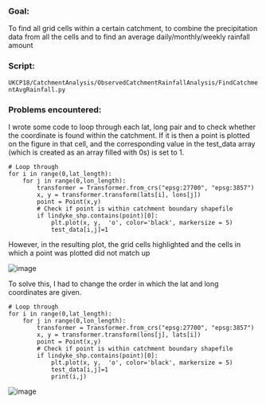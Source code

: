 ### Goal:  
To find all grid cells within a certain catchment, to combine the precipitation data from all the cells and to find an average daily/monthly/weekly rainfall amount

### Script:   
```UKCP18/CatchmentAnalysis/ObservedCatchmentRainfallAnalysis/FindCatchmentAvgRainfall.py```

### Problems encountered:  
I wrote some code to loop through each lat, long pair and to check whether the coordinate is found within the catchment. If it is then a point is plotted on the figure in that cell, and the corresponding value in the test_data array (which is created as an array filled with 0s) is set to 1.

```
# Loop through
for i in range(0,lat_length): 
    for j in range(0,lon_length):
        transformer = Transformer.from_crs("epsg:27700", "epsg:3857")
        x, y = transformer.transform(lats[i], lons[j])
        point = Point(x,y) 
        # Check if point is within catchment boundary shapefile
        if lindyke_shp.contains(point)[0]:
            plt.plot(x, y,  'o', color='black', markersize = 5)  
            test_data[i,j]=1
```

However, in the resulting plot, the grid cells highlighted and the cells in which a point was plotted did not match up

![image](https://user-images.githubusercontent.com/43998529/163194254-011f074f-df9e-47af-9e86-8add2cef2067.png)

To solve this, I had to change the order in which the lat and long coordinates are given.

```
# Loop through
for i in range(0,lat_length): 
    for j in range(0,lon_length):
        transformer = Transformer.from_crs("epsg:27700", "epsg:3857")
        x, y = transformer.transform(lons[j], lats[i])
        point = Point(x,y) 
        # Check if point is within catchment boundary shapefile
        if lindyke_shp.contains(point)[0]:
            plt.plot(x, y,  'o', color='black', markersize = 5)  
            test_data[i,j]=1
            print(i,j)
```

![image](https://user-images.githubusercontent.com/43998529/163197986-73bdf714-750e-4ea1-93b0-bd3940abc867.png)

